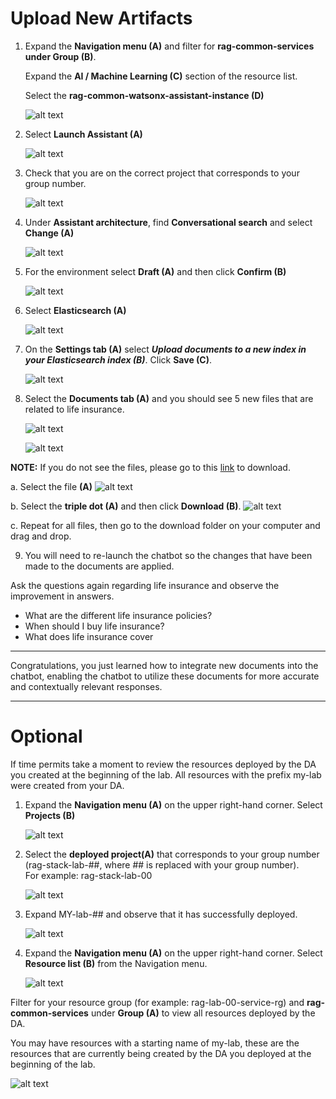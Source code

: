 # Upload New Artifacts

1. Expand the **Navigation menu (A)** and filter for **rag-common-services under Group (B)**. <br> 

    Expand the **AI / Machine Learning (C)** section of the resource list. <br> 

    Select the **rag-common-watsonx-assistant-instance (D)**

    ![alt text](../images/2.2.1-n-da.png)

2. Select **Launch Assistant (A)** 

    ![alt text](../images/2.2.2-n-da.png)

3. Check that you are on the correct project that corresponds to your group number. 

    ![alt text](../images/2.2.3-n-da.png)

4. Under **Assistant architecture**, find **Conversational search** and select **Change (A)**

    ![alt text](../images/2.2.4-new.png)

5. For the environment select **Draft (A)** and then click **Confirm (B)**

    ![alt text](../images/2.2.5-new.png)

6. Select **Elasticsearch (A)**

    ![alt text](../images/2.2.6-new.png)

7. On the **Settings tab (A)** select ***Upload documents to a new index in your Elasticsearch index (B)***. Click **Save (C)**.

    ![alt text](../images/2.2.8-n-da.png)

8. Select the **Documents tab (A)** and you should see 5 new files that are related to life insurance.   

    ![alt text](../images/2.2.10-1-n-da.png)

    ![alt text](../images/2.2.10-2-newest-da.png)

**NOTE:** If you do not see the files, please go to this [link](https://github.com/IBM/gen-ai-rag-watsonx-sample-application/tree/main/artifacts/sample-data/life-insurance-faqs) to download. 

a. Select the file **(A)**
    ![alt text](../images/download-1.png)

b. Select the **triple dot (A)** and then click **Download (B)**.
    ![alt text](../images/download-2.png)

c. Repeat for all files, then go to the download folder on your computer and drag and drop. 

9. You will need to re-launch the chatbot so the changes that have been made to the documents are applied. 

 Ask the questions again regarding life insurance and observe the improvement in answers. 
 
* What are the different life insurance policies?
* When should I buy life insurance? 
* What does life insurance cover
___

Congratulations, you just learned how to integrate new documents into the chatbot, enabling the chatbot to utilize these documents for more accurate and contextually relevant responses.
___

# Optional 

If time permits take a moment to review the resources deployed by the DA you created at the beginning of the lab. All resources with the prefix my-lab were created from your DA. 

1. Expand the **Navigation menu (A)** on the upper right-hand corner. Select **Projects (B)**

    ![alt text](../images/0.1.1-n.png)

2. Select the **deployed project(A)** that corresponds to your group number (rag-stack-lab-##, where ## is replaced with your group number). <br>
For example: rag-stack-lab-00

    ![alt text](../images/0.1.2-n.png)

3. Expand MY-lab-## and observe that it has successfully deployed.

    ![alt text](<../images/2.2.11.png>)

4. Expand the **Navigation menu (A)** on the upper right-hand corner. Select **Resource list (B)** from the Navigation menu. <br>
    
    ![alt text](<../images/1.2.2-a-new.png>)

Filter for your resource group (for example: rag-lab-00-service-rg) and **rag-common-services** under **Group (A)** to view all resources deployed by the DA.  <br>

You may have resources with a starting name of my-lab, these are the resources that are currently being created by the DA you deployed at the beginning of the lab. 
    
![alt text](<../images/2.2.10.png>)